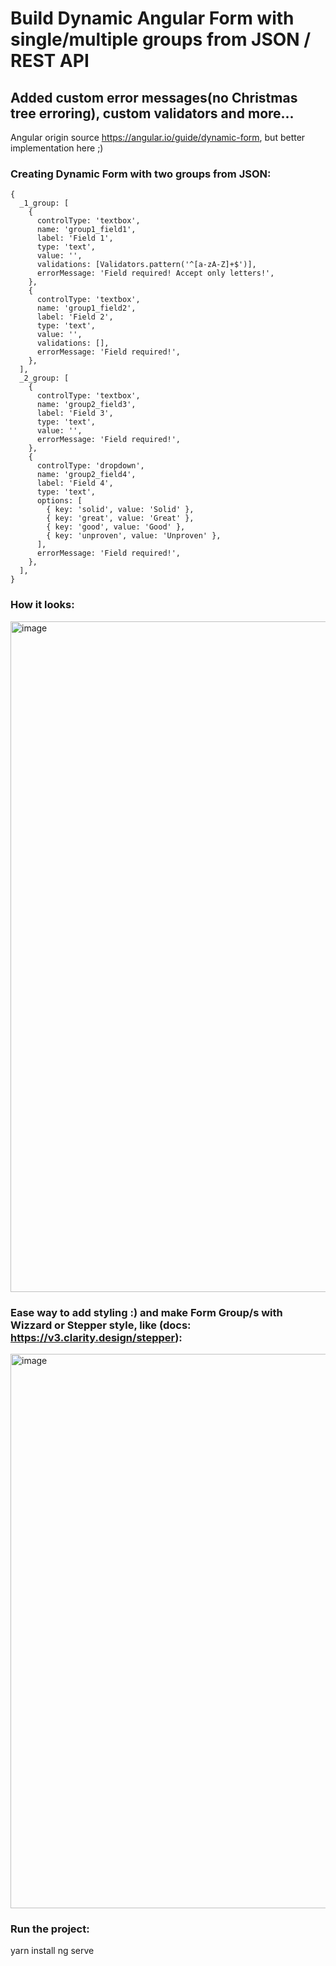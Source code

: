 # Build Dynamic Angular Form with single/multiple groups from JSON / REST API
## Added custom error messages(no Christmas tree erroring), custom validators and more...

Angular origin source https://angular.io/guide/dynamic-form, but better implementation here ;)

### Creating Dynamic Form with two groups from JSON:
```
{
  _1_group: [
    {
      controlType: 'textbox',
      name: 'group1_field1',
      label: 'Field 1',
      type: 'text',
      value: '',
      validations: [Validators.pattern('^[a-zA-Z]+$')],
      errorMessage: 'Field required! Accept only letters!',
    },
    {
      controlType: 'textbox',
      name: 'group1_field2',
      label: 'Field 2',
      type: 'text',
      value: '',
      validations: [],
      errorMessage: 'Field required!',
    },
  ],
  _2_group: [
    {
      controlType: 'textbox',
      name: 'group2_field3',
      label: 'Field 3',
      type: 'text',
      value: '',
      errorMessage: 'Field required!',
    },
    {
      controlType: 'dropdown',
      name: 'group2_field4',
      label: 'Field 4',
      type: 'text',
      options: [
        { key: 'solid', value: 'Solid' },
        { key: 'great', value: 'Great' },
        { key: 'good', value: 'Good' },
        { key: 'unproven', value: 'Unproven' },
      ],
      errorMessage: 'Field required!',
    },
  ],
}
```

### How it looks:
<img width="1073" alt="image" src="https://user-images.githubusercontent.com/9692941/163948388-efedc8bf-42ce-4a8e-88c7-c71e106b05c9.png">

### Ease way to add styling :) and make Form Group/s with Wizzard or Stepper style, like (docs: https://v3.clarity.design/stepper):
<img width="887" alt="image" src="https://user-images.githubusercontent.com/9692941/163948688-9efb5406-b6ec-4e96-9323-213770ba2432.png">


### Run the project:
yarn install
ng serve
